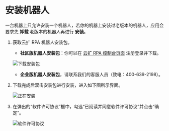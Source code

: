 # 安装机器人

一台机器上只允许安装一个机器人，若你的机器上安装过老版本的机器人，应用会要求先 **卸载** 老版本的机器人再进行 **安装**。

1. 获取云扩 RPA 机器人安装包。

    - **社区版机器人安装包**：你可以在 [云扩 RPA 控制台页面](https://console.encoo.com/#/user/register) 注册登录并下载。

    ![下载安装包](https://docimages.blob.core.chinacloudapi.cn/images/Robot/downloadrobot20211011.png)

    - **企业版机器人安装包**，请联系我们的客服人员（致电：400-639-2198）。

2. 下载完成后双击安装包进行安装，进入如下图所示界面。
  
    ![正在安装](https://docimages.blob.core.chinacloudapi.cn/images/Robot/InstallRobot-1.gif)

3. 在弹出的“软件许可协议”框中，勾选“已阅读并同意软件许可协议”并点击“确定”。

    ![软件许可协议](https://docimages.blob.core.chinacloudapi.cn/images/Robot/robotlicense20211011.png)
